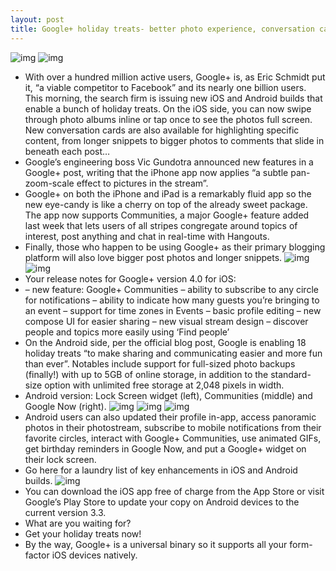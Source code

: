 ```yaml
---
layout: post
title: Google+ holiday treats- better photo experience, conversation cards, more fluid UI
---
```

![img](http://media.idownloadblog.com/wp-content/uploads/2012/12/Google-Plus-4.0-for-iOS-iPhone-screenshot-001.jpg)
![img](http://media.idownloadblog.com/wp-content/uploads/2012/12/Google-Plus-4.0-for-iOS-iPhone-screenshot-002.jpg)
* With over a hundred million active users, Google+ is, as Eric Schmidt put it, “a viable competitor to Facebook” and its nearly one billion users. This morning, the search firm is issuing new iOS and Android builds that enable a bunch of holiday treats. On the iOS side, you can now swipe through photo albums inline or tap once to see the photos full screen. New conversation cards are also available for highlighting specific content, from longer snippets to bigger photos to comments that slide in beneath each post…
* Google’s engineering boss Vic Gundotra announced new features in a Google+ post, writing that the iPhone app now applies “a subtle pan-zoom-scale effect to pictures in the stream”.
* Google+ on both the iPhone and iPad is a remarkably fluid app so the new eye-candy is like a cherry on top of the already sweet package. The app now supports Communities, a major Google+ feature added last week that lets users of all stripes congregate around topics of interest, post anything and chat in real-time with Hangouts.
* Finally, those who happen to be using Google+ as their primary blogging platform will also love bigger post photos and longer snippets.
![img](http://media.idownloadblog.com/wp-content/uploads/2012/12/Google-Plus-4.0-for-iOS-iPhone-screenshot-003.jpg)
![img](http://media.idownloadblog.com/wp-content/uploads/2012/12/Google-Plus-4.0-for-iOS-iPhone-screenshot-004.jpg)
* Your release notes for Google+ version 4.0 for iOS:
* – new feature: Google+ Communities – ability to subscribe to any circle for notifications – ability to indicate how many guests you’re bringing to an event – support for time zones in Events – basic profile editing – new compose UI for easier sharing – new visual stream design – discover people and topics more easily using ‘Find people’
* On the Android side, per the official blog post, Google is enabling 18 holiday treats “to make sharing and communicating easier and more fun than ever”. Notables include support for full-sized photo backups (finally!) with up to 5GB of online storage, in addition to the standard-size option with unlimited free storage at 2,048 pixels in width.
* Android version: Lock Screen widget (left), Communities (middle) and Google Now (right).
![img](http://media.idownloadblog.com/wp-content/uploads/2012/12/Google-Plus-3.3-for-Android-Lock-Screen-widget.jpg)
![img](http://media.idownloadblog.com/wp-content/uploads/2012/12/Google-Plus-3.3-for-Android-Communities.jpg)
![img](http://media.idownloadblog.com/wp-content/uploads/2012/12/Google-Plus-3.3-for-Android-Google-Now1.jpg)
* Android users can also updated their profile in-app, access panoramic photos in their photostream, subscribe to mobile notifications from their favorite circles, interact with Google+ Communities, use animated GIFs, get birthday reminders in Google Now, and put a Google+ widget on their lock screen.
* Go here for a laundry list of key enhancements in iOS and Android builds.
![img](http://media.idownloadblog.com/wp-content/uploads/2012/12/Google-Plus-4.0-for-iOS-iPhone-screenshot-005.jpg)
* You can download the iOS app free of charge from the App Store or visit Google’s Play Store to update your copy on Android devices to the current version 3.3.
* What are you waiting for?
* Get your holiday treats now!
* By the way, Google+ is a universal binary so it supports all your form-factor iOS devices natively.

